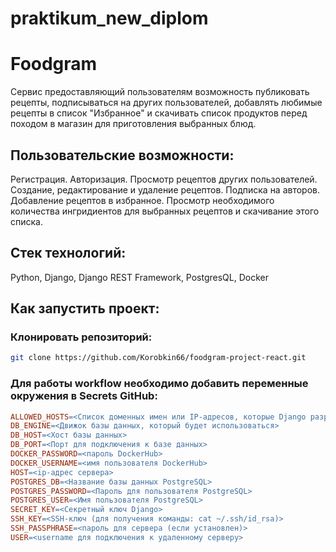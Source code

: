 # praktikum_new_diplom

#  Foodgram
Cервис предоставляющий пользователям возможность публиковать рецепты, подписываться на других пользователей, добавлять любимые рецепты в список "Избранное" и скачивать список продуктов перед походом в магазин для приготовления выбранных блюд. 

## Пользовательские возможности:

Регистрация.
Авторизация.
Просмотр рецептов других пользователей.
Создание, редактирование и удаление рецептов.
Подписка на авторов. 
Добавление рецептов в избранное.
Просмотр необходимого количества ингридиентов для выбранных рецептов и скачивание этого списка.

## Стек технологий:

Python, Django, Django REST Framework, PostgresQL, Docker

## Как запустить проект:

### Клонировать репозиторий:

```bash
git clone https://github.com/Korobkin66/foodgram-project-react.git
```

### Для работы workflow необходимо добавить переменные окружения в Secrets GitHub:

```makefile
ALLOWED_HOSTS=<Список доменных имен или IP-адресов, которые Django разрешает для обработки запросов>
DB_ENGINE=<Движок базы данных, который будет использоваться>
DB_HOST=<Хост базы данных>
DB_PORT=<Порт для подключения к базе данных>
DOCKER_PASSWORD=<пароль DockerHub>
DOCKER_USERNAME=<имя пользователя DockerHub>
HOST=<ip-адрес сервера>
POSTGRES_DB=<Название базы данных PostgreSQL>
POSTGRES_PASSWORD=<Пароль для пользователя PostgreSQL>
POSTGRES_USER=<Имя пользователя PostgreSQL>
SECRET_KEY=<Секретный ключ Django>
SSH_KEY=<SSH-ключ (для получения команды: cat ~/.ssh/id_rsa)>
SSH_PASSPHRASE=<пароль для сервера (если установлен)>
USER=<username для подключения к удаленному серверу>
```